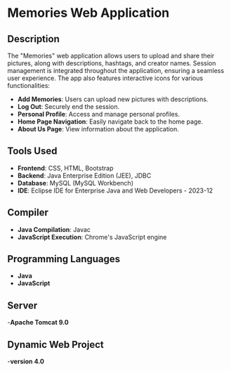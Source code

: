 # Memories Web Application

## Description
The "Memories" web application allows users to upload and share their pictures, along with descriptions, hashtags, and creator names.
Session management is integrated throughout the application, ensuring a seamless user experience.
The app also features interactive icons for various functionalities:
- **Add Memories**: Users can upload new pictures with descriptions.
- **Log Out**: Securely end the session.
- **Personal Profile**: Access and manage personal profiles.
- **Home Page Navigation**: Easily navigate back to the home page.
- **About Us Page**: View information about the application.

## Tools Used
- **Frontend**: CSS, HTML, Bootstrap
- **Backend**: Java Enterprise Edition (JEE), JDBC
- **Database**: MySQL (MySQL Workbench)
- **IDE**: Eclipse IDE for Enterprise Java and Web Developers - 2023-12

## Compiler
- **Java Compilation**: Javac
- **JavaScript Execution**: Chrome's JavaScript engine

## Programming Languages
- **Java**
- **JavaScript**

## Server 
-**Apache Tomcat 9.0**

## Dynamic Web Project
-**version 4.0**
